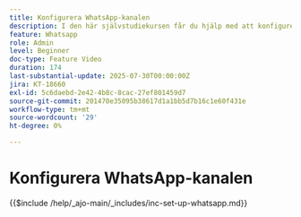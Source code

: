 ```yaml
---
title: Konfigurera WhatsApp-kanalen
description: I den här självstudiekursen får du hjälp med att konfigurera WhatsApp-kanalen i Adobe Journey Optimizer så att du kan skapa affärsmeddelanden i realtid.
feature: Whatsapp
role: Admin
level: Beginner
doc-type: Feature Video
duration: 174
last-substantial-update: 2025-07-30T00:00:00Z
jira: KT-18660
exl-id: 5c6daebd-2e42-4b8c-8cac-27ef801459d7
source-git-commit: 201470e35095b38617d1a1bb5d7b16c1e60f431e
workflow-type: tm+mt
source-wordcount: '29'
ht-degree: 0%

---
```


# Konfigurera WhatsApp-kanalen

{{$include /help/_ajo-main/_includes/inc-set-up-whatsapp.md}}